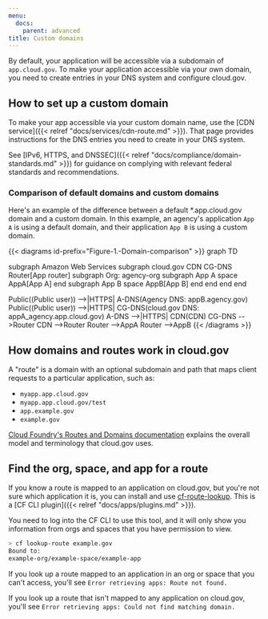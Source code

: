```yaml
---
menu:
  docs:
    parent: advanced
title: Custom domains
---
```

By default, your application will be accessible via a subdomain of `app.cloud.gov`. To make your application accessible via your own domain, you need to create entries in your DNS system and configure cloud.gov.

## How to set up a custom domain
To make your app accessible via your custom domain name, use the [CDN service]({{< relref "docs/services/cdn-route.md" >}}). That page provides instructions for the DNS entries you need to create in your DNS system.

See [IPv6, HTTPS, and DNSSEC]({{< relref "docs/compliance/domain-standards.md" >}}) for guidance on complying with relevant federal standards and recommendations.

### Comparison of default domains and custom domains

Here's an example of the difference between a default *.app.cloud.gov domain and a custom domain. In this example, an agency's application `App A` is using a default domain, and their application `App B` is using a custom domain.

{{< diagrams id-prefix="Figure-1.-Domain-comparison" >}}
graph TD

subgraph Amazon Web Services
  subgraph cloud.gov
    CDN
    CG-DNS
    Router[App router]
    subgraph Org: agency-org
    subgraph App A space
        AppA[App A]
      end
      subgraph App B space
        AppB[App B]
      end
    end
  end
end

Public((Public user)) -->|HTTPS| A-DNS(Agency DNS: appB.agency.gov)
Public((Public user)) -->|HTTPS| CG-DNS(cloud.gov DNS: appA_agency.app.cloud.gov)
A-DNS -->|HTTPS| CDN(CDN)
CG-DNS -->Router
CDN -->Router
Router -->AppA
Router -->AppB
{{< /diagrams >}}

## How domains and routes work in cloud.gov

A "route" is a domain with an optional subdomain and path that maps client requests to a particular application, such as:

* `myapp.app.cloud.gov`
* `myapp.app.cloud.gov/test`
* `app.example.gov`
* `example.gov`

[Cloud Foundry's Routes and Domains documentation](https://docs.cloudfoundry.org/devguide/deploy-apps/routes-domains.html) explains the overall model and terminology that cloud.gov uses.

## Find the org, space, and app for a route

If you know a route is mapped to an application on cloud.gov, but you're not sure which application it is, you can install and use [cf-route-lookup](https://github.com/18F/cf-route-lookup). This is a [CF CLI plugin]({{< relref "docs/apps/plugins.md" >}}).

You need to log into the CF CLI to use this tool, and it will only show you information from orgs and spaces that you have permission to view.

```sh
> cf lookup-route example.gov
Bound to:
example-org/example-space/example-app
```

If you look up a route mapped to an application in an org or space that you can't access, you'll see `Error retrieving apps: Route not found.`

If you look up a route that isn't mapped to any application on cloud.gov, you'll see `Error retrieving apps: Could not find matching domain.`
